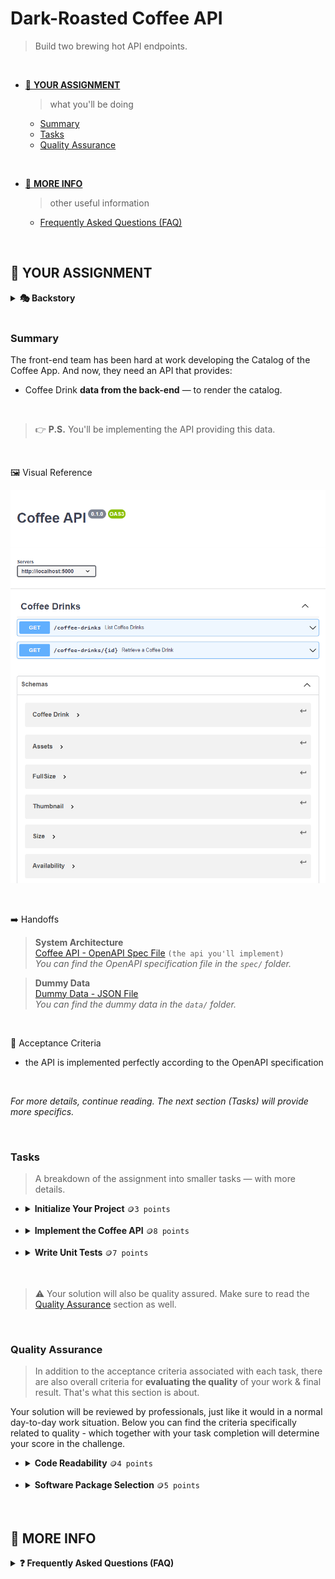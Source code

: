 # Dark-Roasted Coffee API
> Build two brewing hot API endpoints.

<br>

- [🎯 **YOUR ASSIGNMENT**](#-your-assignment)
  > what you'll be doing
  - [Summary](#summary)
  - [Tasks](#tasks)
  - [Quality Assurance](#quality-assurance)

<br>

- [📑 **MORE INFO**](#-more-info)
  > other useful information
  - [Frequently Asked Questions (FAQ)](#-more-info)

<br>

## 🎯 **YOUR ASSIGNMENT** 
<details>
  <summary><b>🎭 Backstory</b></summary>

  Ahh, coffee. The universal beverage. In every country on the planet, people drink it. It's one of those special things that binds us together as human beings. No matter the culture we come from. Or the language we speak. Most of us share a common respect for a great cup of coffee. 

  No other beverage has inspired developers more. And so, we dedicate this challenge to coffee. A universal challenge, for a universal beverage.<br>
</details>

<br>

### **Summary**
The front-end team has been hard at work developing the Catalog of the Coffee App. And now, they need an API that provides:
- Coffee Drink **data from the back-end** — to render the catalog.

<br>

> 👉 **P.S.** You'll be implementing the API providing this data.

<br>

🖼️ Visual Reference

![Chart Challenge](.assets/visual-reference.png)

<br>


➡️ Handoffs
> **System Architecture**<br>
[Coffee API - OpenAPI Spec File](./specs/CoffeeAPI.yaml) `(the api you'll implement)` <br>*You can find the OpenAPI specification file in the `spec/` folder.*

> **Dummy Data**<br>
[Dummy Data - JSON File](./data/CoffeeData.json) <br>
*You can find the dummy data in the `data/` folder.*

<br>

📝 Acceptance Criteria
- the API is implemented perfectly according to the OpenAPI specification

<br>

*For more details, continue reading. The next section (Tasks) will provide more specifics.*

<br>

### **Tasks**
> A breakdown of the assignment into smaller tasks — with more details.

- <details><summary><b>Initialize Your Project</b> <code>🪙3 points</code></summary>
  
  > Initialize your project inside the `api/` folder, and use an well-organized folder structure.

  <br>📝 Acceptance Criteria
  > • the API project is Initialized inside the `api/` folder
  <br>• a well-organized folder structure is used
  <br></details>

- <details><summary><b>Implement the Coffee API</b> <code>🪙8 points</code></summary>
  
  > Implement the `Coffee API`, percisely according to the OpenAPI speficiation.

  The `Coffee API` relies on data about various Coffee Drinks. You can find this data as a json file in the `/data` folder. You need to provide this data through your endpoints.

  **P.S.** _Don't implement a database. It's not needed... yet._ <br>Feel free to follow best practices like the repository pattern to improve code readability, but don't go any further than that.
  
  <br>➡️ Handoffs
  > **System Architecture**<br>
  [Coffee API - OpenAPI Spec File](./specs/CoffeeAPI.yaml) `(the api you'll implement)` <br>*You can find the OpenAPI specification file in the `spec/` folder.*

  > **Dummy Data**<br>
  [Dummy Data - JSON File](./data/CoffeeData.json) <br>
  *You can find the dummy data in the `data/` folder.*
  
  <br>📝 Acceptance Criteria
  > • the API is implemented perfectly according to the `Coffee API` OpenAPI specification handoff
  <br>• modern software development principles are followed
  <br>• clear instructions on how to run the project is provided in an easy-to-find location (such as the `README.md` file found in the `./api/` folder)
  <br></details>

- <details><summary><b>Write Unit Tests</b> <code>🪙7 points</code></summary>
  
  > Write unit tests for the `Coffee API`.
  
  If you don't know where to start, [UnitTest by Martin Fowler](https://www.martinfowler.com/bliki/UnitTest.html) is a good resource to check out. Remember, tests should help ensure high quality, make maintenance & refactoring easier, and improve the overall developer experience.

  Make sure to:
  - select & use high quality software testing packages
  - aim for balance - don't test too much, or too little

  <br>📚 Relevant Resources
  > • [UnitTest by Martin Fowler](https://www.martinfowler.com/bliki/UnitTest.html)

  <br>📝 Acceptance Criteria
  > • `unit tests` are provided, together with `clear instructions` on how to run them
  <br></details>

<br>

> ⚠️ Your solution will also be quality assured. Make sure to read the [Quality Assurance](#quality-assurance) section as well.

<br>

### **Quality Assurance**
> In addition to the acceptance criteria associated with each task, there are also overall criteria for **evaluating the quality** of your work & final result. That's what this section is about.

Your solution will be reviewed by professionals, just like it would in a normal day-to-day work situation. Below you can find the criteria specifically related to quality - which together with your task completion will determine your score in the challenge.

- <details><summary><b>Code Readability</b> <code>🪙4 points</code></summary>
  
  > is your code easy to understand (i.e. simple naming & syntax) and well presented (i.e. consistent & well documented where needed)?

  Readability is the ease with which a reader can understand your code. In programming, things such as programmer comments, choice of loop structure, and choice of names can determine the ease with which humans can read computer program code.
  <br></details>

- <details><summary><b>Software Package Selection</b> <code>🪙5 points</code></summary>
  
  > Have you chosen well-designed _(e.g. easy to use & understand)_ highly adopted _(e.g. big community, common issues raised & resolved already)_ and reliable _(e.g. good performance, well maintained, no security vulnerabilities)_ and otherwise solid `software packages`?

  A `software package` _(accessible through software package managers like `NPM`)_ is a collection of software components which when combined perform a set of generalized tasks that are applicable to a range of use cases. 

  Selecting the right software package can lead to a better developer experience, less maintenance overhead, ease of fixing issues, and avoidance of security vulnerabilities. Selecting the wrong software package can lead to a host of issues, including unforeseen bugs, security vulnerabilities, maintenance nightmares, and much more. All of this makes selecting the right software packages an essential measure of quality.
  <br></details>

<br>

## 📑 **MORE INFO**
<details>
  <summary><b>❓ Frequently Asked Questions (FAQ)</b></summary>
  
  > Common questions and answers for getting started quickly.<br>

  <details><summary><b>How do I deliver?</b></summary>
    
  > To deliver your solution you'll have to commit and push the repo, and then go to the DIGGIT dashboard to submit your solution.
  <br></details>

  <details><summary><b>How do I know if I'm ready to submit?</b></summary>
    
  > First, check your tasks. Make sure you have given all of them your best shot. Second, check the quality assurance section. Verify that your solution is high quality by cheking your solution against this section. Once you've done your best, both in terms of tasks & quality, you're ready to submit.
  <br></details>

  <details><summary><b>I'm Stuck... help?!</b></summary>
    
  > Oof... sorry, but we can't do debugging for active challenges. But what we can recommend is that you take some extra time. You may just need to take a break, go have a coffee or take a walk. Or all of the above! We often find it helps to simply take your mind off the problem for a little while... Once you come back, check again your progress on both tasks & quality, and see if there is something you haven't considered or tried before. All we can ask is that you do your best. And regardless of the final result, there's a lot to gain from submitting your solution. We wish you the best of luck!
  <br></details>
<br></details>

<br>
